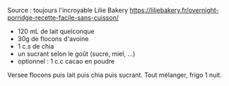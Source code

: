 Source : toujours l'incroyable Lilie Bakery https://liliebakery.fr/overnight-porridge-recette-facile-sans-cuisson/

- 120 mL de lait quelconque
- 30g de flocons d'avoine 
- 1 c.s de chia
- un sucrant selon le goût (sucre, miel, ...)
- optionnel : 1 c.c cacao en poudre 

Versee flocons puis lait puis chia puis sucrant.
Tout mélanger, frigo 1 nuit.
